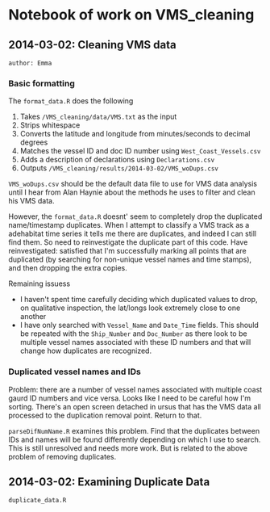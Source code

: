 # Notebook of work on VMS_cleaning

## 2014-03-02: Cleaning VMS data
`author: Emma`

### Basic formatting
The `format_data.R` does the following

1. Takes `/VMS_cleaning/data/VMS.txt` as the input
2. Strips whitespace
3. Converts the latitude and longitude from minutes/seconds to decimal degrees
4. Matches the vessel ID and doc ID number using `West_Coast_Vessels.csv`
5. Adds a description of declarations using `Declarations.csv`
6. Outputs `/VMS_cleaning/results/2014-03-02/VMS_woDups.csv`

`VMS_woDups.csv` should be the default data file to use for VMS data analysis until I hear from Alan Haynie about the methods he uses to filter and clean his VMS data. 

However, the `format_data.R` doesnt' seem to completely drop the duplicated name/timestamp duplicates. When I attempt to classify a VMS track as a adehabitat time series it tells me there are duplicates, and indeed I can still find them. So need to reinvestigate the duplicate part of this code. Have reinvestigated: satisfied that I'm successfully marking all points that are duplicated (by searching for non-unique vessel names and time stamps), and then dropping the extra copies. 

Remaining issuess

+ I haven't spent time carefully deciding which duplicated values to drop, on qualitative inspection, the lat/longs look extremely close to one another
+ I have only searched with `Vessel_Name` and `Date_Time` fields. This should be repeated with the `Ship_Number` and `Doc_Number` as there look to be multiple vessel names associated with these ID numbers and that will change how duplicates are recognized. 

### Duplicated vessel names and IDs
Problem: there are a number of vessel names associated with multiple coast gaurd ID numbers and vice versa. Looks like I need to be careful how I'm sorting. There's an open screen detached in ursus that has the VMS data all processed to the duplication removal point. Return to that. 

`parseDifNumName.R` examines this problem. Find that the duplicates between IDs and names will be found differently depending on which I use to search. This is still unresolved and needs more work. But is related to the above problem of removing duplicates. 

## 2014-03-02: Examining Duplicate Data
`duplicate_data.R` 
